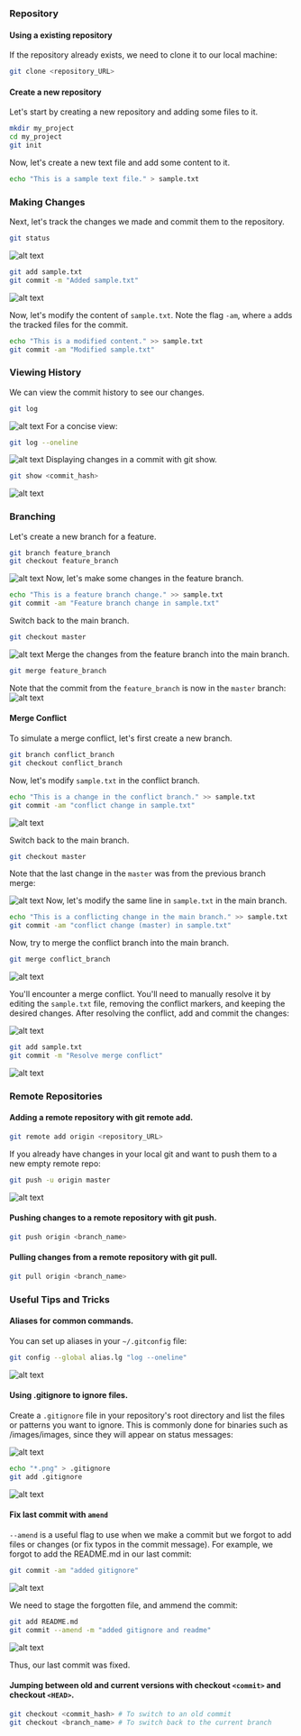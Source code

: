 ### Repository

#### Using a existing repository

If the repository already exists, we need to clone it to our local machine:


```bash
git clone <repository_URL>
```

#### Create a new repository 

Let's start by creating a new repository and adding some files to it.

```bash
mkdir my_project
cd my_project
git init
```

Now, let's create a new text file and add some content to it.

```bash
echo "This is a sample text file." > sample.txt
```

### Making Changes

Next, let's track the changes we made and commit them to the repository.

```bash
git status
```
![alt text](/images/image.png)
```bash
git add sample.txt
git commit -m "Added sample.txt"
```
![alt text](/images/image-1.png)

Now, let's modify the content of `sample.txt`. Note the flag `-am`, where `a` adds the tracked files for the commit.

```bash
echo "This is a modified content." >> sample.txt
git commit -am "Modified sample.txt"
```


### Viewing History

We can view the commit history to see our changes.

```bash
git log
```
![alt text](/images/image-2.png)
For a concise view:

```bash
git log --oneline
```
![alt text](/images/image-3.png)
Displaying changes in a commit with git show.

```bash
git show <commit_hash>
```
![alt text](/images/image-4.png)

### Branching

Let's create a new branch for a feature.

```bash
git branch feature_branch
git checkout feature_branch
```
![alt text](/images/image-5.png)
Now, let's make some changes in the feature branch.

```bash
echo "This is a feature branch change." >> sample.txt
git commit -am "Feature branch change in sample.txt"
```

Switch back to the main branch.

```bash
git checkout master
```
![alt text](/images/image-6.png)
Merge the changes from the feature branch into the main branch.

```bash
git merge feature_branch
```

Note that the commit from the `feature_branch` is now in the `master` branch:
![alt text](/images/image-7.png)

#### Merge Conflict

To simulate a merge conflict, let's first create a new branch.

```bash
git branch conflict_branch
git checkout conflict_branch
```

Now, let's modify `sample.txt` in the conflict branch.

```bash
echo "This is a change in the conflict branch." >> sample.txt
git commit -am "conflict change in sample.txt"
```
![alt text](/images/image-8.png)

Switch back to the main branch.

```bash
git checkout master
```

Note that the last change in the `master` was from the previous branch merge:

![alt text](/images/image-9.png)
Now, let's modify the same line in `sample.txt` in the main branch.

```bash
echo "This is a conflicting change in the main branch." >> sample.txt
git commit -am "conflict change (master) in sample.txt"
```

Now, try to merge the conflict branch into the main branch.

```bash
git merge conflict_branch
```
![alt text](/images/image-10.png)

You'll encounter a merge conflict. You'll need to manually resolve it by editing the `sample.txt` file, removing the conflict markers, and keeping the desired changes. After resolving the conflict, add and commit the changes:

![alt text](/images/image-11.png)

```bash
git add sample.txt
git commit -m "Resolve merge conflict"
```
![alt text](/images/image-12.png)

### Remote Repositories

#### Adding a remote repository with git remote add.

```bash
git remote add origin <repository_URL>
```

If you already have changes in your local git and want to push them to a new empty remote repo:

```bash
git push -u origin master
```

![alt text](/images/image-13.png)

#### Pushing changes to a remote repository with git push.

```bash
git push origin <branch_name>
```

#### Pulling changes from a remote repository with git pull.

```bash
git pull origin <branch_name>
```

### Useful Tips and Tricks

#### Aliases for common commands.

You can set up aliases in your `~/.gitconfig` file:

```bash
git config --global alias.lg "log --oneline"
```

![alt text](/images/image-14.png)

#### Using .gitignore to ignore files.

Create a `.gitignore` file in your repository's root directory and list the files or patterns you want to ignore. This is commonly done for binaries such as /images/images, since they will appear on status messages:

![alt text](/images/image-15.png)

```bash
echo "*.png" > .gitignore
git add .gitignore
```

![alt text](/images/image-16.png)
#### Fix last commit with `amend`

`--amend` is a useful flag to use when we make a commit but we forgot to add files or changes (or fix typos in the commit message). For example, we forgot to add the README.md in our last commit:

```bash
git commit -am "added gitignore"
```

![alt text](/images/image-17.png)

We need to stage the forgotten file, and ammend the commit:

```bash
git add README.md
git commit --amend -m "added gitignore and readme"
```
![alt text](/images/image-18.png)

Thus, our last commit was fixed.

#### Jumping between old and current versions with checkout `<commit>` and checkout `<HEAD>`.

```bash
git checkout <commit_hash> # To switch to an old commit
git checkout <branch_name> # To switch back to the current branch
```
